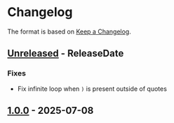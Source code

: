 # Changelog

The format is based on [Keep a Changelog].

[Keep a Changelog]: http://keepachangelog.com/en/1.0.0/

<!-- next-header -->
## [Unreleased] - ReleaseDate

### Fixes

- Fix infinite loop when `)` is present outside of quotes

## [1.0.0] - 2025-07-08

<!-- next-url -->
[Unreleased]: https://github.com/toml-rs/toml/compare/toml_parser-v1.0.0...HEAD
[1.0.0]: https://github.com/toml-rs/toml/compare/e5b281ad...toml_parser-v1.0.0
